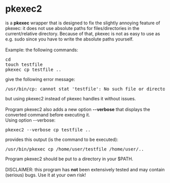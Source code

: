 # pkexec2
is a <b>pkexec</b> wrapper that is designed to fix the slightly annoying feature of pkexec: it does not use absolute paths for files/directories
in the current/relative directory. Because of that, pkexec is not as easy to use as e.g. sudo
since you have to write the absolute paths yourself.
<br>
<br>
Example: the following commands:
<pre>
cd
touch testfile
pkexec cp testfile ..
</pre>
give the following error message:<br>
<pre>
/usr/bin/cp: cannot stat 'testfile': No such file or directory
</pre>
but using pkexec2 instead of pkexec handles it without issues.
<br>
<br>
Program pkexec2 also adds a new option <b>--verbose</b> that displays the converted command before executing it.
<br>
Using option --verbose:
<pre>
pkexec2 --verbose cp testfile ..
</pre>
provides this output (is the command to be executed):
<pre>
/usr/bin/pkexec cp /home/user/testfile /home/user/..
</pre>
Program pkexec2 should be put to a directory in your $PATH.
<br>
<br>
DISCLAIMER: this program has <b>not</b> been extensively tested and may contain (serious) bugs. Use it at your own risk!

